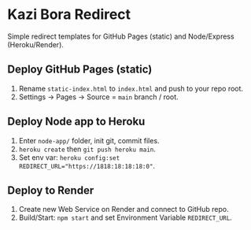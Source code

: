 # Kazi Bora Redirect

Simple redirect templates for GitHub Pages (static) and Node/Express (Heroku/Render).

## Deploy GitHub Pages (static)
1. Rename `static-index.html` to `index.html` and push to your repo root.
2. Settings → Pages → Source = `main` branch / root.

## Deploy Node app to Heroku
1. Enter `node-app/` folder, init git, commit files.
2. `heroku create` then `git push heroku main`.
3. Set env var: `heroku config:set REDIRECT_URL="https://1818:18:18:18:0"`.

## Deploy to Render
1. Create new Web Service on Render and connect to GitHub repo.
2. Build/Start: `npm start` and set Environment Variable `REDIRECT_URL`.
